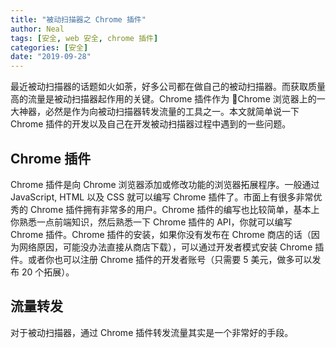 ```yaml
---
title: "被动扫描器之 Chrome 插件"
author: Neal
tags: [安全, web 安全, chrome 插件]
categories: [安全]
date: "2019-09-28" 
---
```


最近被动扫描器的话题如火如荼，好多公司都在做自己的被动扫描器。而获取质量高的流量是被动扫描器起作用的关键。Chrome 插件作为 Chrome 浏览器上的一大神器，必然是作为向被动扫描器转发流量的工具之一。本文就简单说一下 Chrome 插件的开发以及自己在开发被动扫描器过程中遇到的一些问题。

## Chrome 插件

Chrome 插件是向 Chrome 浏览器添加或修改功能的浏览器拓展程序。一般通过 JavaScript, HTML 以及 CSS 就可以编写 Chrome 插件了。市面上有很多非常优秀的 Chrome 插件拥有非常多的用户。Chrome 插件的编写也比较简单，基本上你熟悉一点前端知识，然后熟悉一下 Chrome 插件的 API，你就可以编写 Chrome 插件。Chrome 插件的安装，如果你没有发布在 Chrome 商店的话（因为网络原因，可能没办法直接从商店下载），可以通过开发者模式安装 Chrome 插件。或者你也可以注册 Chrome 插件的开发者账号（只需要 5 美元，做多可以发布 20 个拓展）。

## 流量转发

对于被动扫描器，通过 Chrome 插件转发流量其实是一个非常好的手段。



